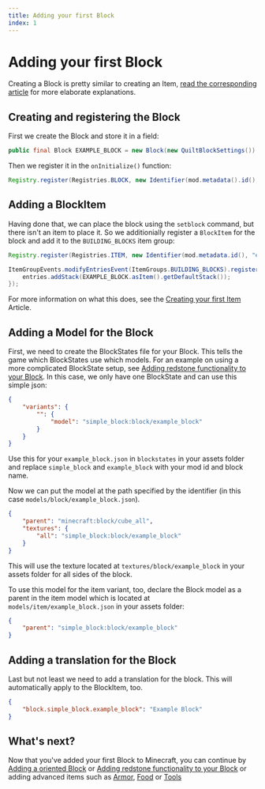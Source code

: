 ```yaml
---
title: Adding your first Block
index: 1
---
```

# Adding your first Block
Creating a Block is pretty similar to creating an Item, [read the corresponding article](../items/first-item) for more elaborate explanations.

## Creating and registering the Block

First we create the Block and store it in a field:

```java
public final Block EXAMPLE_BLOCK = new Block(new QuiltBlockSettings())
```

Then we register it in the `onInitialize()` function:

```java
Registry.register(Registries.BLOCK, new Identifier(mod.metadata().id(), "example_block"), EXAMPLE_BLOCK);
```
## Adding a BlockItem

Having done that, we can place the block using the `setblock` command, but there isn't an item to place it. So we additionially register a `BlockItem` for the block and add it to the `BUILDING_BLOCKS` item group:

```java
Registry.register(Registries.ITEM, new Identifier(mod.metadata.id(), "example_block"), new BlockItem(EXAMPLE_BLOCK, new QuiltItemSettings()))

ItemGroupEvents.modifyEntriesEvent(ItemGroups.BUILDING_BLOCKS).register(entries -> {
	entries.addStack(EXAMPLE_BLOCK.asItem().getDefaultStack());
});
```

For more information on what this does, see the [Creating your first Item](../items/first-item) Article.

## Adding a Model for the Block

First, we need to create the BlockStates file for your Block. This tells the game which BlockStates use which models. For an example on using a more complicated BlockState setup, see [Adding redstone functionality to your Block](TODO). In this case, we only have one BlockState and can use this simple json:
```json
{
    "variants": {
        "": {
            "model": "simple_block:block/example_block"
        }
    }
}
```

Use this for your `example_block.json` in `blockstates` in your assets folder and replace `simple_block` and `example_block` with your mod id and block name.

Now we can put the model at the path specified by the identifier (in this case `models/block/example_block.json`).

```json
{
	"parent": "minecraft:block/cube_all",
	"textures": {
		"all": "simple_block:block/example_block"
	}
}
```

This will use the texture located at `textures/block/example_block` in your assets folder for all sides of the block.


To use this model for the item variant, too, declare the Block model as a parent in the item model which is located at `models/item/example_block.json` in your assets folder:
```json
{
	"parent": "simple_block:block/example_block"
}
```

## Adding a translation for the Block

Last but not least we need to add a translation for the block. This will automatically apply to the BlockItem, too.
```json
{
    "block.simple_block.example_block": "Example Block"
}
```

## What's next?
Now that you've added your first Block to Minecraft, you can continue by [Adding a oriented Block](oriented-block) or [Adding redstone functionality to your Block](redstone-interaction) or adding advanced items such as [Armor](../items/armor), [Food](../items/food) or [Tools](../items/tools)